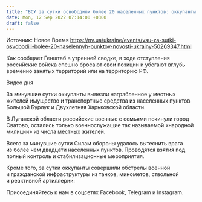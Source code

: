 ```yaml
---
title: "ВСУ за сутки освободили более 20 населенных пунктов: оккупанты бегут с награбленным — Генштаб"
date: Mon, 12 Sep 2022 07:14:00 +0300
draft: false
---
```

Источник: Новое Время https://nv.ua/ukraine/events/vsu-za-sutki-osvobodili-bolee-20-naselennyh-punktov-novosti-ukrainy-50269347.html


Как сообщает Генштаб в утренней сводке, в ходе отступления российские войска спешно бросают свои позиции и убегают вглубь временно занятых территорий или на территорию РФ.

 Видео дня   

За минувшие сутки оккупанты вывезли награбленное у местных жителей имущество и транспортные средства из населенных пунктов Большой Бурлук и Двухлетняя Харьковской области.

В Луганской области российские военные с семьями покинули город Сватово, остались только военнослужащие так называемой «народной милиции» из числа местных жителей.

Всего за минувшие сутки Силам обороны удалось вытеснить врага из более чем двадцати населенных пунктов. Проводятся взятия под полный контроль и стабилизационные мероприятия.

Кроме того, за сутки оккупанты совершили обстрелы военной и гражданской инфраструктуры из танков, минометов, ствольной и реактивной артиллерии:

Присоединяйтесь к нам в соцсетях Facebook, Telegram и Instagram.
